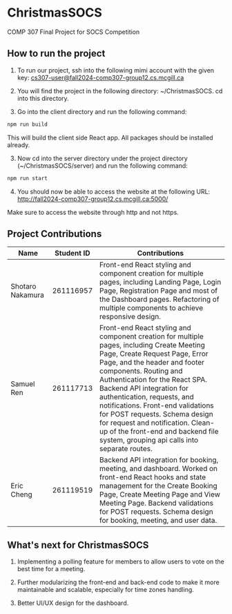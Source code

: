 # ChristmasSOCS

COMP 307 Final Project for SOCS Competition

## How to run the project

1. To run our project, ssh into the following mimi account with the given key: cs307-user@fall2024-comp307-group12.cs.mcgill.ca

2. You will find the project in the following directory: ~/ChristmasSOCS. cd into this directory.

3. Go into the client directory and run the following command:

```bash
npm run build
```

This will build the client side React app. All packages should be installed already.

3. Now cd into the server directory under the project directory (~/ChristmasSOCS/server) and run the following command:

```bash
npm run start
```

4. You should now be able to access the website at the following URL: http://fall2024-comp307-group12.cs.mcgill.ca:5000/

Make sure to access the website through http and not https.

## Project Contributions

| Name             | Student ID | Contributions                                                                                                                                                                                                                                                                                                                                                                                                                                                                    |
| ---------------- | ---------- | -------------------------------------------------------------------------------------------------------------------------------------------------------------------------------------------------------------------------------------------------------------------------------------------------------------------------------------------------------------------------------------------------------------------------------------------------------------------------------- |
| Shotaro Nakamura | 261116957  | Front-end React styling and component creation for multiple pages, including Landing Page, Login Page, Registration Page and most of the Dashboard pages. Refactoring of multiple components to achieve responsive design.                                                                                                                                                                                                                                                       |
| Samuel Ren       | 261117713  | Front-end React styling and component creation for multiple pages, including Create Meeting Page, Create Request Page, Error Page, and the header and footer components. Routing and Authentication for the React SPA. Backend API integration for authentication, requests, and notifications. Front-end validations for POST requests. Schema design for request and notification. Clean-up of the front-end and backend file system, grouping api calls into separate routes. |
| Eric Cheng       | 261119519  | Backend API integration for booking, meeting, and dashboard. Worked on front-end React hooks and state management for the Create Booking Page, Create Meeting Page and View Meeting Page. Backend validations for POST requests. Schema design for booking, meeting, and user data.                                                                                                                                                                                              |

## What's next for ChristmasSOCS

1. Implementing a polling feature for members to allow users to vote on the best time for a meeting.

2. Further modularizing the front-end and back-end code to make it more maintainable and scalable, especially for time zones handling.

3. Better UI/UX design for the dashboard.
